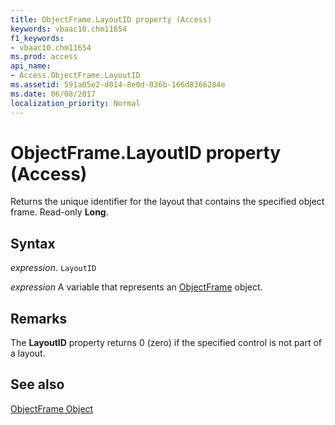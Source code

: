 ```yaml
---
title: ObjectFrame.LayoutID property (Access)
keywords: vbaac10.chm11654
f1_keywords:
- vbaac10.chm11654
ms.prod: access
api_name:
- Access.ObjectFrame.LayoutID
ms.assetid: 591a05e2-d014-8e0d-036b-166d8366284e
ms.date: 06/08/2017
localization_priority: Normal
---
```



# ObjectFrame.LayoutID property (Access)

Returns the unique identifier for the layout that contains the specified object frame. Read-only  **Long**.


## Syntax

_expression_. `LayoutID`

_expression_ A variable that represents an [ObjectFrame](Access.ObjectFrame.md) object.


## Remarks

The  **LayoutID** property returns 0 (zero) if the specified control is not part of a layout.


## See also


[ObjectFrame Object](Access.ObjectFrame.md)

